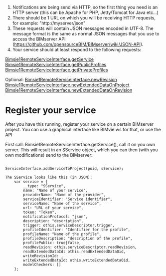 1. Notifications are being send via HTTP, so the first thing you need is an HTTP server (this can be Apache for PHP, Jetty/Tomcat for Java etc...)
2. There should be 1 URL on which you will be receiving HTTP requests, for example: "http://myserver/json"
3. These requests will contain JSON messages encoded in UTF-8. The message format is the same as normal JSON messages that you use to access the BIMserver API (https://github.com/opensourceBIM/BIMserver/wiki/JSON-API).
4. Your service should at least respond to the following requests:

[Bimsie1RemoteServiceInterface.getService](https://github.com/opensourceBIM/BIMserver/blob/1.3/Shared/src/org/bimserver/shared/interfaces/bimsie1/Bimsie1RemoteServiceInterface.java#L83)
[Bimsie1RemoteServiceInterface.getPublicProfiles](https://github.com/opensourceBIM/BIMserver/blob/1.3/Shared/src/org/bimserver/shared/interfaces/bimsie1/Bimsie1RemoteServiceInterface.java#L74)
[Bimsie1RemoteServiceInterface.getPrivateProfiles](https://github.com/opensourceBIM/BIMserver/blob/1.3/Shared/src/org/bimserver/shared/interfaces/bimsie1/Bimsie1RemoteServiceInterface.java#L78)

Optional:
[Bimsie1RemoteServiceInterface.newRevision](https://github.com/opensourceBIM/BIMserver/blob/1.3/Shared/src/org/bimserver/shared/interfaces/bimsie1/Bimsie1RemoteServiceInterface.java#L41)
[Bimsie1RemoteServiceInterface.newExtendedDataOnProject](https://github.com/opensourceBIM/BIMserver/blob/1.3/Shared/src/org/bimserver/shared/interfaces/bimsie1/Bimsie1RemoteServiceInterface.java#L52)
[Bimsie1RemoteServiceInterface.newExtendedDataOnRevision](https://github.com/opensourceBIM/BIMserver/blob/1.3/Shared/src/org/bimserver/shared/interfaces/bimsie1/Bimsie1RemoteServiceInterface.java#L63)

# Register your service

After you have this running, register your service on a certain BIMserver project. You can use a graphical interface like BIMvie.ws for that, or use the API

First call: Bimsie1RemoteServiceInterface.getService(), call it on you own server. This will result in an SService object, which you can then (with you own modifications) send to the BIMserver:
```

ServiceInterface.addServiceToProject(poid, sService);

The SService looks like this (in JSON):
	var service = {
		__type: "SService",
		name: "Name of your service",
		providerName: "Name of the provider",
		serviceIdentifier: "Service identifier",
		serviceName: "Name of the service",
		url: "URL of your service",
		token: "Token",
		notificationProtocol: "json",
		description: "description",
		trigger: othis.serviceDescriptor.trigger,
		profileIdentifier: "Identifier for the profile",
		profileName: "Name of the profile",
		profileDescription: "description of the profile",
		profilePublic: true|false,
		readRevision: othis.serviceDescriptor.readRevision,
		readExtendedDataId: othis.readExtendedDataOid,
		writeRevisionId: ,
		writeExtendedDataId: othis.writeExtendedDataOid,
		modelCheckers: []
	};
```
